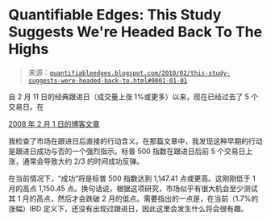 <!--yml

分类：未分类

日期：2024-05-18 13:04:35

-->

# Quantifiable Edges: This Study Suggests We're Headed Back To The Highs

> 来源：[`quantifiableedges.blogspot.com/2010/02/this-study-suggests-were-headed-back-to.html#0001-01-01`](http://quantifiableedges.blogspot.com/2010/02/this-study-suggests-were-headed-back-to.html#0001-01-01)

自 2 月 11 日的经典跟进日（成交量上涨 1%或更多）以来，现在已经过去了 5 个交易日。在

[2008 年 2 月 1 日的博客文章](http://quantifiableedges.blogspot.com/2008/02/short-term-implications-of-follow.html)

我检查了市场在跟进日后直接的行动含义。在那篇文章中，我发现这种早期的行动是跟进日成功与否的一个强烈指示。标普 500 指数在跟进日后前 5 个交易日上涨，通常会导致大约 2/3 的时间成功反弹。

在当前情况下，“成功”将是标普 500 指数达到 1,147.41 点或更高。这刚刚低于 1 月的高点 1,150.45 点。换句话说，根据这项研究，市场似乎有很大机会至少测试其 1 月的高点，然后才会跌破 2 月的低点。需要指出的一点是，在当前（1.7%的涨幅）IBD 定义下，还没有出现过跟进日，因此这里会发生什么将会很有趣。
